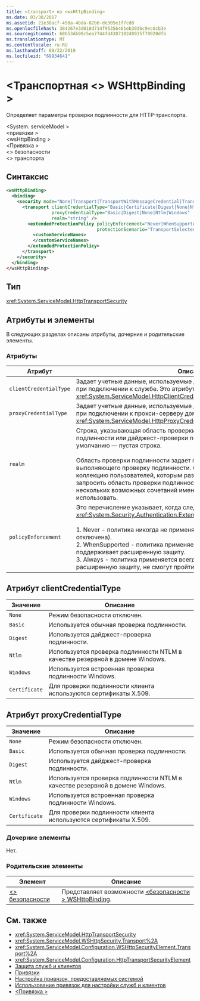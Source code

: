 ```yaml
---
title: <transport> из <wsHttpBinding>
ms.date: 03/30/2017
ms.assetid: 21e38acf-450a-4bda-82b6-de305e1f7cd8
ms.openlocfilehash: 384267e3d018d714f95356461eb303bc9ec0cb3e
ms.sourcegitcommit: 68653db98c5ea7744fd438710248935f70020dfb
ms.translationtype: MT
ms.contentlocale: ru-RU
ms.lasthandoff: 08/22/2019
ms.locfileid: "69934641"
---
```

# <a name="transport-of-wshttpbinding"></a>\<Транспортная \<> WSHttpBinding >

Определяет параметры проверки подлинности для HTTP-транспорта.

\<System. serviceModel > \
\<привязки > \
\<wsHttpBinding > \
\<Привязка > \
\<> безопасности \
\<> транспорта

## <a name="syntax"></a>Синтаксис

```xml
<wsHttpBinding>
  <binding>
    <security mode="None|Transport|TransportWithMessageCredential|TransportCredentialOnly">
      <transport clientCredentialType="Basic|Certificate|Digest|None|Ntlm|Windows"
                 proxyCredentialType="Basic|Digest|None|Ntlm|Windows"
                 realm="string" />
        <extendedProtectionPolicy policyEnforcement="Never|WhenSupported|Always"
                                  protectionScenario="TransportSelected|TrustedProxy">
          <customServiceNames>
          </customServiceNames>
        </extendedProtectionPolicy>
      </transport>
    </security>
  </binding>
</wsHttpBinding>
```

## <a name="type"></a>Тип

<xref:System.ServiceModel.HttpTransportSecurity>

## <a name="attributes-and-elements"></a>Атрибуты и элементы

В следующих разделах описаны атрибуты, дочерние и родительские элементы.

### <a name="attributes"></a>Атрибуты

|Атрибут|Описание|
|---------------|-----------------|
|`clientCredentialType`|Задает учетные данные, используемые для проверки подлинности клиента при подключении к службе. Это атрибут типа <xref:System.ServiceModel.HttpClientCredentialType>.|
|`proxyCredentialType`|Задает учетные данные, используемые для проверки подлинности клиента при подключении к прокси-серверу домена. Это атрибут типа <xref:System.ServiceModel.HttpProxyCredentialType>.|
|`realm`|Строка, указывающая область проверки подлинности для обычной проверки подлинности или дайджест-проверки подлинности. Значение по умолчанию — пустая строка.<br /><br /> Область проверки подлинности задает по крайней мере имя основного узла, выполняющего проверку подлинности. Она также может указывать коллекцию пользователей, которым разрешен доступ. Пользователь может запросить область проверки подлинности, чтобы выяснить, какое из нескольких возможных сочетаний имен пользователей и паролей можно использовать.|
|`policyEnforcement`|Это перечисление указывает, когда следует применять <xref:System.Security.Authentication.ExtendedProtection.ExtendedProtectionPolicy>.<br /><br /> 1.  Never - политика никогда не применяется (расширенная защита отключена).<br />2.  WhenSupported - политика применяется только тогда, когда клиент поддерживает расширенную защиту.<br />3.  Always - политика применяется всегда. Клиенты, которые не поддерживают расширенную защиту, не смогут пройти проверку подлинности.|

## <a name="clientcredentialtype-attribute"></a>Атрибут clientCredentialType

|Значение|Описание|
|-----------|-----------------|
|`None`|Режим безопасности отключен.|
|`Basic`|Используется обычная проверка подлинности.|
|`Digest`|Используется дайджест-проверка подлинности.|
|`Ntlm`|Используется проверка подлинности NTLM в качестве резервной в домене Windows.|
|`Windows`|Используется встроенная проверка подлинности Windows.|
|`Certificate`|Для проверки подлинности клиента используются сертификаты X.509.|

## <a name="proxycredentialtype-attribute"></a>Атрибут proxyCredentialType

|Значение|Описание|
|-----------|-----------------|
|`None`|Режим безопасности отключен.|
|`Basic`|Используется обычная проверка подлинности.|
|`Digest`|Используется дайджест-проверка подлинности.|
|`Ntlm`|Используется проверка подлинности NTLM в качестве резервной в домене Windows.|
|`Windows`|Используется встроенная проверка подлинности Windows.|
|`Certificate`|Для проверки подлинности клиента используются сертификаты X.509.|

### <a name="child-elements"></a>Дочерние элементы

Нет.

### <a name="parent-elements"></a>Родительские элементы

|Элемент|Описание|
|-------------|-----------------|
|[\<> безопасности](security-of-wshttpbinding.md)|Представляет возможности [ \<безопасности > WSHttpBinding](wshttpbinding.md).|

## <a name="see-also"></a>См. также

- <xref:System.ServiceModel.HttpTransportSecurity>
- <xref:System.ServiceModel.WSHttpSecurity.Transport%2A>
- <xref:System.ServiceModel.Configuration.WSHttpSecurityElement.Transport%2A>
- <xref:System.ServiceModel.Configuration.HttpTransportSecurityElement>
- [Защита служб и клиентов](../../../wcf/feature-details/securing-services-and-clients.md)
- [Привязки](../../../wcf/bindings.md)
- [Настройка привязок, предоставляемых системой](../../../wcf/feature-details/configuring-system-provided-bindings.md)
- [Использование привязок для настройки служб и клиентов](../../../wcf/using-bindings-to-configure-services-and-clients.md)
- [\<Привязка >](../../../misc/binding.md)
